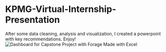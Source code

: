 # KPMG-Virtual-Internship-Presentation
After some data cleaning, analysis and visualization, I created a powerpoint with key recommendations. Enjoy!
![Dashboard for Capstone Project with Forage Made with Excel](https://imgur.com/a/NsFk0Ep)
